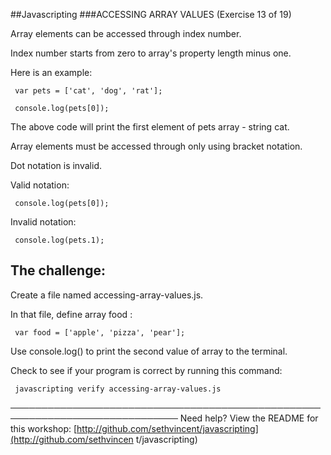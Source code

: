 ##Javascripting
###ACCESSING ARRAY VALUES (Exercise 13 of 19)

  Array elements can be accessed through index number.

  Index number starts from zero to array's property length minus one.

  Here is an example:

     var pets = ['cat', 'dog', 'rat'];

     console.log(pets[0]);

  The above code will print the first element of pets array - string cat.

  Array elements must be accessed through only using bracket notation.

  Dot notation is invalid.

  Valid notation:

     console.log(pets[0]);

  Invalid notation:

     console.log(pets.1);

 ## The challenge:

  Create a file named accessing-array-values.js.

  In that file, define array food :

     var food = ['apple', 'pizza', 'pear'];

  Use console.log() to print the second value of array to the terminal.

  Check to see if your program is correct by running this command:

     javascripting verify accessing-array-values.js

 ─────────────────────────────────────────────────────────────────────────────
  Need help? View the README for this workshop:
  [http://github.com/sethvincent/javascripting](http://github.com/sethvincen
  t/javascripting)

